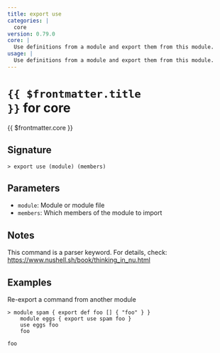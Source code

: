 ```yaml
---
title: export use
categories: |
  core
version: 0.79.0
core: |
  Use definitions from a module and export them from this module.
usage: |
  Use definitions from a module and export them from this module.
---
```


# <code>{{ $frontmatter.title }}</code> for core

<div class='command-title'>{{ $frontmatter.core }}</div>

## Signature

```> export use (module) (members)```

## Parameters

 -  `module`: Module or module file
 -  `members`: Which members of the module to import

## Notes
This command is a parser keyword. For details, check:
  https://www.nushell.sh/book/thinking_in_nu.html
## Examples

Re-export a command from another module
```shell
> module spam { export def foo [] { "foo" } }
    module eggs { export use spam foo }
    use eggs foo
    foo

foo
```
